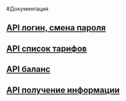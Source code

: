 #Документация


## [API логин, смена пароля](./motive_personal_area/registration/doc.md)
## [API список тарифов](./motive_personal_area/tariff/doc.md)
## [API баланс](motive_personal_area/balance_info/doc.md)
## [API получение информации](./motive_personal_area/user_profile/doc.md)

